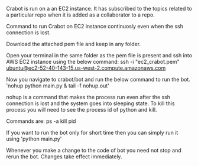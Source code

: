 Crabot is run on a an EC2 instance. It has subscribed to the topics related to a particular repo when it is added as a collaborator to a repo.

Command to run Crabot on EC2 instance continuosly even when the ssh connection is lost.


Download the attached pem file and keep in any folder.

Open your terminal in the same folder as the pem file is present and ssh into AWS EC2 instance using the below command:
ssh -i "ec2_crabot.pem" ubuntu@ec2-52-40-143-15.us-west-2.compute.amazonaws.com

Now you navigate to crabot/bot and run the below command to run the bot.
'nohup python main.py & tail -f nohup.out'

nohup is a command that makes the process run even after the ssh connection is lost and the system goes into sleeping state. To kill this process you will need to see the process id of python and kill.

Commands are:
ps -a 
kill pid

If you want to run the bot only for short time then you can simply run it using 'python main.py'

Whenever you make a change to the code of bot you need not stop and rerun the bot. Changes take effect immediately.
